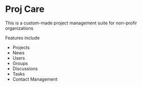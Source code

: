# Proj Care

This is a custom-made project management suite for non-profir organizations

Features include
*	Projects
* News
* Users
* Groups
* Discussions
* Tasks
* Contact Management
